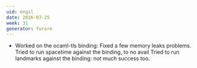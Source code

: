 ```yaml
---
uid: engil
date: 2016-07-25
week: 31
generator: furore
---
```


* Worked on the ocaml-tls binding: Fixed a few memory leaks problems. Tried to run spacetime against the binding, to no avail Tried to run landmarks against the binding: not much success too.

